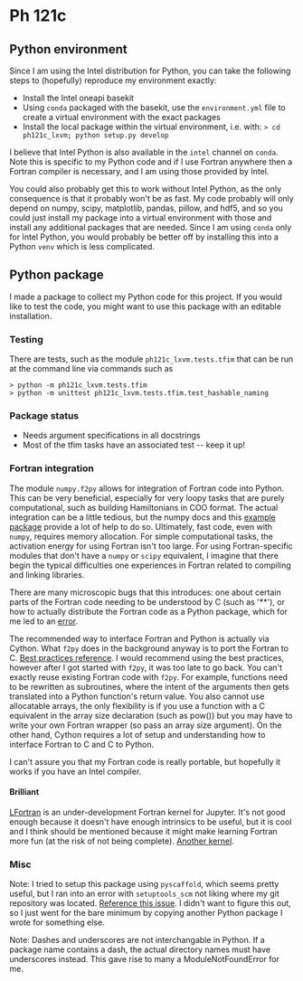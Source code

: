 # Ph 121c

## Python environment

Since I am using the Intel distribution for Python, you can take the following 
steps to (hopefully) reproduce my environment exactly:

- Install the Intel oneapi basekit
- Using `conda` packaged with the basekit, use the `environment.yml` file to
create a virtual environment with the exact packages
- Install the local package within the virtual environment, i.e. with:
`> cd ph121c_lxvm; python setup.py develop`

I believe that Intel Python is also available in the `intel` channel on `conda`.
Note this is specific to my Python code and if I use Fortran anywhere then
a Fortran compiler is necessary, and I am using those provided by Intel.

You could also probably get this to work without Intel Python, as the only
consequence is that it probably won't be as fast.
My code probably will only depend on numpy, scipy, matplotlib, pandas, pillow,
and hdf5, and so you could just install my package into a virtual
environment with those and install any additional packages that are needed.
Since I am using `conda` only for Intel Python, you would probably be better
off by installing this into a Python `venv` which is less complicated.

## Python package

I made a package to collect my Python code for this project.
If you would like to test the code, you might want to use this package with an 
editable installation.

### Testing

There are tests, such as the module `ph121c_lxvm.tests.tfim` that can be
run at the command line via commands such as 
```
> python -m ph121c_lxvm.tests.tfim
> python -m unittest ph121c_lxvm.tests.tfim.test_hashable_naming
```

### Package status
- Needs argument specifications in all docstrings
- Most of the tfim tasks have an associated test -- keep it up!

### Fortran integration

The module `numpy.f2py` allows for integration of Fortran code into Python.
This can be very beneficial, especially for very loopy tasks that are purely
computational, such as building Hamiltonians in COO format.
The actual integration can be a little tedious, but the numpy docs and this
[example package](https://github.com/scivision/f2py-examples)
provide a lot of help to do so.
Ultimately, fast code, even with `numpy`, requires memory allocation.
For simple computational tasks, the activation energy for using Fortran
isn't too large.
For using Fortran-specific modules that don't have a `numpy` or `scipy`
equivalent, I imagine that there begin the typical difficulties one
experiences in Fortran related to compiling and linking libraries.

There are many microscopic bugs that this introduces: one about certain parts
of the Fortran code needing to be understood by C (such as '**'), or 
how to actually distribute the Fortran code as a Python package,
which for me led to an [error](https://github.com/dmlc/xgboost/issues/820).

The recommended way to interface Fortran and Python is actually via Cython.
What `f2py` does in the background anyway is to port the Fortran to C.
[Best practices reference](https://www.fortran90.org/src/best-practices.html#interfacing-with-python).
I would recommend using the best practices, however after I got started with
`f2py`, it was too late to go back.
You can't exactly reuse existing Fortran code with `f2py`.
For example, functions need to be rewritten as subroutines, where the intent
of the arguments then gets translated into a Python function's return value.
You also cannot use allocatable arrays, the only flexibility is if you use a
function with a C equivalent in the array size declaration (such as pow()) but
you may have to write your own Fortran wrapper (so pass an array size argument).
On the other hand, Cython requires a lot of setup and understanding
how to interface Fortran to C and C to Python.

I can't assure you that my Fortran code is really portable, but hopefully it
works if you have an Intel compiler.

#### Brilliant

[LFortran](https://lfortran.org/) is an under-development Fortran kernel for
Jupyter.
It's not good enough because it doesn't have enough intrinsics to be useful,
but it is cool and I think should be mentioned because it might make learning
Fortran more fun (at the risk of not being complete).
[Another kernel](https://github.com/ZedThree/jupyter-fortran-kernel).

### Misc

Note: I tried to setup this package using `pyscaffold`, which seems pretty 
useful, but I ran into an error with `setuptools_scm` not liking where my
git repository was located.
[Reference this issue](https://github.com/pypa/setuptools_scm/issues/278).
I didn't want to figure this out, so I just went for the bare minimum by
copying another Python package I wrote for something else.

Note: Dashes and underscores are not interchangable in Python.
If a package name contains a dash, the actual directory names must have
underscores instead.
This gave rise to many a ModuleNotFoundError for me.
